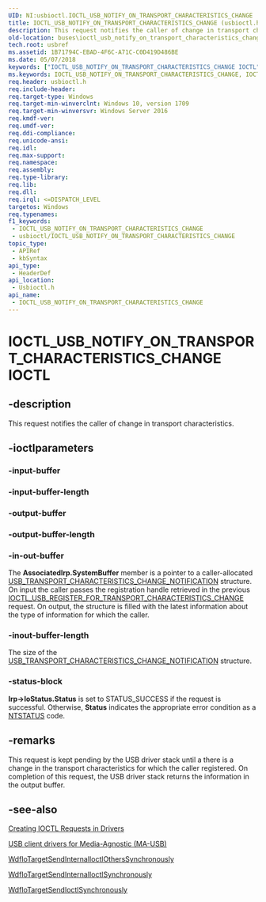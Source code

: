 ```yaml
---
UID: NI:usbioctl.IOCTL_USB_NOTIFY_ON_TRANSPORT_CHARACTERISTICS_CHANGE
title: IOCTL_USB_NOTIFY_ON_TRANSPORT_CHARACTERISTICS_CHANGE (usbioctl.h)
description: This request notifies the caller of change in transport characteristics.
old-location: buses\ioctl_usb_notify_on_transport_characteristics_change.htm
tech.root: usbref
ms.assetid: 1B71794C-EBAD-4F6C-A71C-C0D419D486BE
ms.date: 05/07/2018
keywords: ["IOCTL_USB_NOTIFY_ON_TRANSPORT_CHARACTERISTICS_CHANGE IOCTL"]
ms.keywords: IOCTL_USB_NOTIFY_ON_TRANSPORT_CHARACTERISTICS_CHANGE, IOCTL_USB_NOTIFY_ON_TRANSPORT_CHARACTERISTICS_CHANGE control, IOCTL_USB_NOTIFY_ON_TRANSPORT_CHARACTERISTICS_CHANGE control code [Buses], buses.ioctl_usb_notify_on_transport_characteristics_change, usbioctl/IOCTL_USB_NOTIFY_ON_TRANSPORT_CHARACTERISTICS_CHANGE
req.header: usbioctl.h
req.include-header: 
req.target-type: Windows
req.target-min-winverclnt: Windows 10, version 1709
req.target-min-winversvr: Windows Server 2016
req.kmdf-ver: 
req.umdf-ver: 
req.ddi-compliance: 
req.unicode-ansi: 
req.idl: 
req.max-support: 
req.namespace: 
req.assembly: 
req.type-library: 
req.lib: 
req.dll: 
req.irql: <=DISPATCH_LEVEL
targetos: Windows
req.typenames: 
f1_keywords:
 - IOCTL_USB_NOTIFY_ON_TRANSPORT_CHARACTERISTICS_CHANGE
 - usbioctl/IOCTL_USB_NOTIFY_ON_TRANSPORT_CHARACTERISTICS_CHANGE
topic_type:
 - APIRef
 - kbSyntax
api_type:
 - HeaderDef
api_location:
 - Usbioctl.h
api_name:
 - IOCTL_USB_NOTIFY_ON_TRANSPORT_CHARACTERISTICS_CHANGE
---
```


# IOCTL_USB_NOTIFY_ON_TRANSPORT_CHARACTERISTICS_CHANGE IOCTL


## -description

This request notifies the caller of change in transport characteristics.

## -ioctlparameters

### -input-buffer

### -input-buffer-length

### -output-buffer

### -output-buffer-length

### -in-out-buffer

The <b>AssociatedIrp.SystemBuffer</b> member is a pointer to a caller-allocated <a href="/windows-hardware/drivers/ddi/usbioctl/ns-usbioctl-_usb_transport_characteristics_change_notification">USB_TRANSPORT_CHARACTERISTICS_CHANGE_NOTIFICATION</a> structure. On input the caller passes the registration handle retrieved in the previous <a href="/windows-hardware/drivers/ddi/usbioctl/ni-usbioctl-ioctl_usb_register_for_transport_characteristics_change">IOCTL_USB_REGISTER_FOR_TRANSPORT_CHARACTERISTICS_CHANGE</a> request. On output, the structure is filled  with the latest information about  the type of information for which  the caller.

### -inout-buffer-length

The size of the <a href="/windows-hardware/drivers/ddi/usbioctl/ns-usbioctl-_usb_transport_characteristics_change_notification">USB_TRANSPORT_CHARACTERISTICS_CHANGE_NOTIFICATION</a> structure.

### -status-block

<b>Irp->IoStatus.Status</b> is set to STATUS_SUCCESS if the request is successful. Otherwise, <b>Status</b> indicates the appropriate error condition as a <a href="/windows-hardware/drivers/kernel/ntstatus-values">NTSTATUS</a> code.

## -remarks

This request is kept pending by the USB driver stack until a there is a change in the transport characteristics for which the caller registered. On completion of this request, the USB driver stack returns the information in the output buffer.

## -see-also

<a href="/windows-hardware/drivers/kernel/creating-ioctl-requests-in-drivers">Creating IOCTL Requests in Drivers</a>



<a href="/windows-hardware/drivers/usbcon/usb-client-drivers-for-ma-usb">USB client drivers for Media-Agnostic (MA-USB)</a>



<a href="/windows-hardware/drivers/ddi/wdfiotarget/nf-wdfiotarget-wdfiotargetsendinternalioctlotherssynchronously">WdfIoTargetSendInternalIoctlOthersSynchronously</a>



<a href="/windows-hardware/drivers/ddi/wdfiotarget/nf-wdfiotarget-wdfiotargetsendinternalioctlsynchronously">WdfIoTargetSendInternalIoctlSynchronously</a>



<a href="/windows-hardware/drivers/ddi/wdfiotarget/nf-wdfiotarget-wdfiotargetsendioctlsynchronously">WdfIoTargetSendIoctlSynchronously</a>